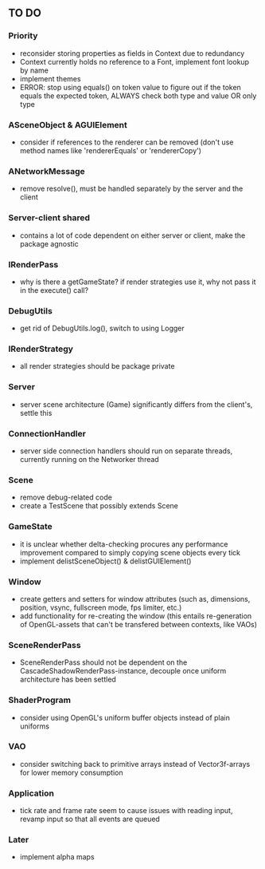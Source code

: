 ## TO DO

### Priority
- reconsider storing properties as fields in Context due to redundancy
- Context currently holds no reference to a Font, implement font lookup by name
- implement themes
- ERROR: stop using equals() on token value to figure out if the token equals the expected token, ALWAYS check both type and value OR only type

### ASceneObject & AGUIElement
- consider if references to the renderer can be removed (don't use method names like 'rendererEquals' or 'rendererCopy')

### ANetworkMessage
- remove resolve(), must be handled separately by the server and the client

### Server-client shared
- contains a lot of code dependent on either server or client, make the package agnostic

### IRenderPass
- why is there a getGameState? if render strategies use it, why not pass it in the execute() call?

### DebugUtils
- get rid of DebugUtils.log(), switch to using Logger

### IRenderStrategy
- all render strategies should be package private

### Server
- server scene architecture (Game) significantly differs from the client's, settle this

### ConnectionHandler
- server side connection handlers should run on separate threads, currently running on the Networker thread

### Scene
- remove debug-related code
- create a TestScene that possibly extends Scene

### GameState
- it is unclear whether delta-checking procures any performance improvement compared to simply copying scene objects every tick
- implement delistSceneObject() & delistGUIElement()

### Window
- create getters and setters for window attributes (such as, dimensions, position, vsync, fullscreen mode, fps limiter, etc.)
- add functionality for re-creating the window (this entails re-generation of OpenGL-assets that can't be transfered between contexts, like VAOs)

### SceneRenderPass
- SceneRenderPass should not be dependent on the CascadeShadowRenderPass-instance, decouple once uniform architecture has been settled

### ShaderProgram
- consider using OpenGL's uniform buffer objects instead of plain uniforms

### VAO
- consider switching back to primitive arrays instead of Vector3f-arrays for lower memory consumption

### Application
- tick rate and frame rate seem to cause issues with reading input, revamp input so that all events are queued

### Later
- implement alpha maps
